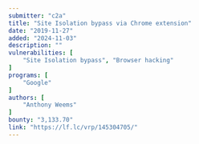 ```yaml
---
submitter: "c2a"
title: "Site Isolation bypass via Chrome extension"
date: "2019-11-27"
added: "2024-11-03"
description: ""
vulnerabilities: [
    "Site Isolation bypass", "Browser hacking"
]
programs: [
    "Google"
]
authors: [
    "Anthony Weems"
]
bounty: "3,133.70"
link: "https://lf.lc/vrp/145304705/"
---
```




